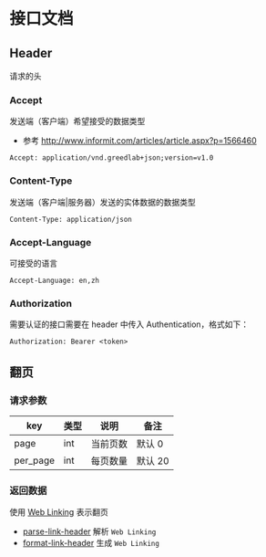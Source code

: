 # 接口文档

## Header

请求的头

### Accept

发送端（客户端）希望接受的数据类型

* 参考 <http://www.informit.com/articles/article.aspx?p=1566460>

```
Accept: application/vnd.greedlab+json;version=v1.0
```

### Content-Type

发送端（客户端|服务器）发送的实体数据的数据类型

```
Content-Type: application/json
```

### Accept-Language

可接受的语言

```
Accept-Language: en,zh
```

### Authorization

需要认证的接口需要在 header 中传入 Authentication，格式如下：

```
Authorization: Bearer <token>
```

## 翻页

### 请求参数

| key | 类型 | 说明 | 备注 |
| --- | --- | --- | --- |
| page | int | 当前页数 | 默认 0 |
| per_page | int |  每页数量 | 默认 20 |

### 返回数据

使用 [Web Linking](https://tools.ietf.org/html/rfc5988) 表示翻页

* [parse-link-header](https://github.com/thlorenz/parse-link-header) 解析 `Web Linking`
* [format-link-header](https://github.com/jonathansamines/format-link-header) 生成 `Web Linking`
